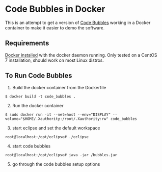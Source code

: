 # Code Bubbles in Docker

This is an attempt to get a version of [Code Bubbles](http://cs.brown.edu/~spr/codebubbles/) working in a Docker container to make it easier to demo the software.

## Requirements
[Docker installed](https://docs.docker.com/get-started/) with the docker daemon running.
Only tested on a CentOS 7 installation, should work on most Linux distros.

## To Run Code Bubbles
1. Build the docker container from the Dockerfile
```
$ docker build -t code_bubbles .
```
2. Run the docker container
```
$ sudo docker run -it --net=host --env="DISPLAY" --volume="$HOME/.Xauthority:/root/.Xauthority:rw" code_bubbles
```
3. start eclipse and set the default workspace
```
root@localhost:/opt/eclipse# ./eclipse
```
4. start code bubbles
```
root@localhost:/opt/eclipse# java -jar /bubbles.jar
```
5. go through the code bubbles setup options


